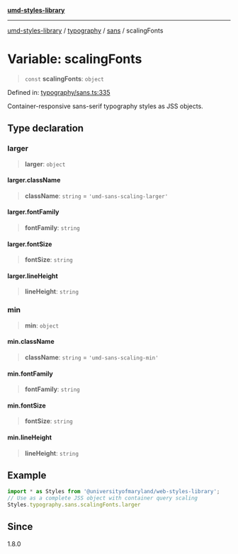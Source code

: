 [**umd-styles-library**](../../../../README.md)

***

[umd-styles-library](../../../../modules.md) / [typography](../../../README.md) / [sans](../README.md) / scalingFonts

# Variable: scalingFonts

> `const` **scalingFonts**: `object`

Defined in: [typography/sans.ts:335](https://github.com/UMD-Digital/design-system/blob/2d95010ba8e3e1595ebab66599330577b600c5fb/packages/styles/source/typography/sans.ts#L335)

Container-responsive sans-serif typography styles as JSS objects.

## Type declaration

### larger

> **larger**: `object`

#### larger.className

> **className**: `string` = `'umd-sans-scaling-larger'`

#### larger.fontFamily

> **fontFamily**: `string`

#### larger.fontSize

> **fontSize**: `string`

#### larger.lineHeight

> **lineHeight**: `string`

### min

> **min**: `object`

#### min.className

> **className**: `string` = `'umd-sans-scaling-min'`

#### min.fontFamily

> **fontFamily**: `string`

#### min.fontSize

> **fontSize**: `string`

#### min.lineHeight

> **lineHeight**: `string`

## Example

```typescript
import * as Styles from '@universityofmaryland/web-styles-library';
// Use as a complete JSS object with container query scaling
Styles.typography.sans.scalingFonts.larger
```

## Since

1.8.0

